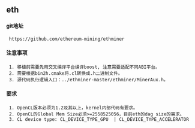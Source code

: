 ## eth

#### git地址
     
     https://github.com/ethereum-mining/ethminer
     
#### 注意事项
     
     1. 移植前需要先用交叉编译平台编译boost, 注意需要适配不同ABI平台。
     2. 需要根据bin2h.cmake将.cl转换成.h二进制文件。
     3. 源代码执行逻辑入口：../ethminer-master/ethminer/MinerAux.h。
     
#### 要求
     
     1. OpenCL版本必须为1.2及其以上，kernel内部代码有要求。
     2. OpenCL的Global Mem Size必须>=2558525056，目前eth的dag size的需求。
     3. CL device type: CL_DEVICE_TYPE_GPU  | CL_DEVICE_TYPE_ACCELERATOR